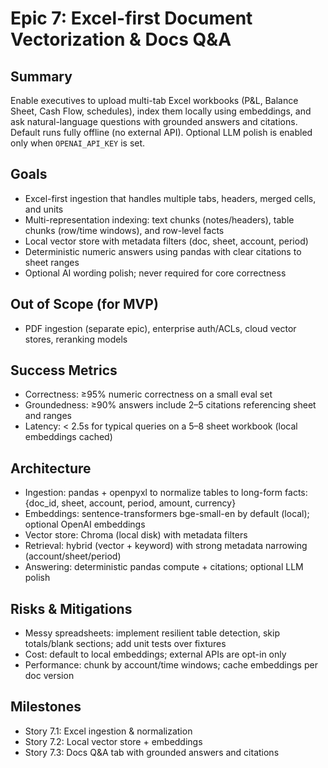 # Epic 7: Excel-first Document Vectorization & Docs Q&A

## Summary
Enable executives to upload multi-tab Excel workbooks (P&L, Balance Sheet, Cash Flow, schedules), index them locally using embeddings, and ask natural-language questions with grounded answers and citations. Default runs fully offline (no external API). Optional LLM polish is enabled only when `OPENAI_API_KEY` is set.

## Goals
- Excel-first ingestion that handles multiple tabs, headers, merged cells, and units
- Multi-representation indexing: text chunks (notes/headers), table chunks (row/time windows), and row-level facts
- Local vector store with metadata filters (doc, sheet, account, period)
- Deterministic numeric answers using pandas with clear citations to sheet ranges
- Optional AI wording polish; never required for core correctness

## Out of Scope (for MVP)
- PDF ingestion (separate epic), enterprise auth/ACLs, cloud vector stores, reranking models

## Success Metrics
- Correctness: ≥95% numeric correctness on a small eval set
- Groundedness: ≥90% answers include 2–5 citations referencing sheet and ranges
- Latency: < 2.5s for typical queries on a 5–8 sheet workbook (local embeddings cached)

## Architecture
- Ingestion: pandas + openpyxl to normalize tables to long-form facts: {doc_id, sheet, account, period, amount, currency}
- Embeddings: sentence-transformers bge-small-en by default (local); optional OpenAI embeddings
- Vector store: Chroma (local disk) with metadata filters
- Retrieval: hybrid (vector + keyword) with strong metadata narrowing (account/sheet/period)
- Answering: deterministic pandas compute + citations; optional LLM polish

## Risks & Mitigations
- Messy spreadsheets: implement resilient table detection, skip totals/blank sections; add unit tests over fixtures
- Cost: default to local embeddings; external APIs are opt-in only
- Performance: chunk by account/time windows; cache embeddings per doc version

## Milestones
- Story 7.1: Excel ingestion & normalization
- Story 7.2: Local vector store + embeddings
- Story 7.3: Docs Q&A tab with grounded answers and citations


